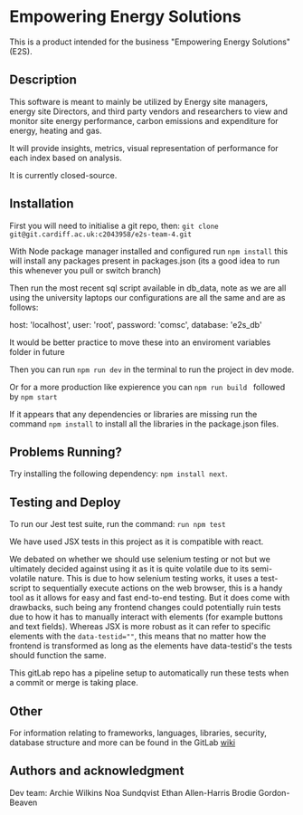 # Empowering Energy Solutions

This is a product intended for the business "Empowering Energy Solutions" (E2S).

## Description
This software is meant to mainly be utilized by Energy site managers, energy site Directors, and third party vendors and researchers to view and monitor site energy performance, carbon emissions and expenditure for energy, heating and gas.

It will provide insights, metrics, visual representation of performance for each index based on analysis.

It is currently closed-source.

## Installation
First you will need to initialise a git repo, then:
`git clone git@git.cardiff.ac.uk:c2043958/e2s-team-4.git`

With Node package manager installed and configured run `npm install` this will install
any packages present in packages.json (its a good idea to run this whenever you pull or switch branch)

Then run the most recent sql script available in db_data, note as we are all using the university
laptops our configurations are all the same and are as follows:

host: 'localhost',
    user: 'root',
    password: 'comsc',
    database: 'e2s_db'

It would be better practice to move these into an enviroment variables folder in future

Then you can run `npm run dev` in the terminal to run the project in dev mode.

Or for a more production like expierence you can `npm run build ` followed by `npm start`

If it appears that any dependencies or libraries are missing run the command `npm install` to install all the libraries in the package.json files.

## Problems Running?
Try installing the following dependency: `npm install next`.

## Testing and Deploy

To run our Jest test suite, run the command:
`run npm test`

We have used JSX tests in this project as it is compatible with react.

We debated on whether we should use selenium testing or not but we ultimately decided against using it as it is quite volatile due to its semi-volatile nature. This is due to how selenium testing works, it uses a test-script to sequentially execute actions on the web browser, this is a handy tool as it allows for easy and fast end-to-end testing. But it does come with drawbacks, such being any frontend changes could potentially ruin tests due to how it has to manually interact with elements (for example buttons and text fields). Whereas JSX is more robust as it can refer to specific elements with the `data-testid=""`, this means that no matter how the frontend is transformed as long as the elements have data-testid's the tests should function the same.

This gitLab repo has a pipeline setup to automatically run these tests when a commit or merge is taking place.

## Other

For information relating to frameworks, languages, libraries, security, database structure and more can be found in the GitLab [wiki](https://git.cardiff.ac.uk/c2043958/e2s-team-4/-/wikis/home)


## Authors and acknowledgment
Dev team:
Archie Wilkins
Noa Sundqvist
Ethan Allen-Harris
Brodie Gordon-Beaven
